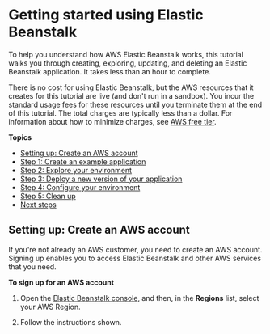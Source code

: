 # Getting started using Elastic Beanstalk<a name="GettingStarted"></a>

To help you understand how AWS Elastic Beanstalk works, this tutorial walks you through creating, exploring, updating, and deleting an Elastic Beanstalk application\. It takes less than an hour to complete\. 

There is no cost for using Elastic Beanstalk, but the AWS resources that it creates for this tutorial are live \(and don't run in a sandbox\)\. You incur the standard usage fees for these resources until you terminate them at the end of this tutorial\. The total charges are typically less than a dollar\. For information about how to minimize charges, see [AWS free tier](https://aws.amazon.com/free)\. 

**Topics**
+ [Setting up: Create an AWS account](#GettingStarted.Setup)
+ [Step 1: Create an example application](GettingStarted.CreateApp.md)
+ [Step 2: Explore your environment](GettingStarted.Explore.md)
+ [Step 3: Deploy a new version of your application](GettingStarted.DeployApp.md)
+ [Step 4: Configure your environment](GettingStarted.EditConfig.md)
+ [Step 5: Clean up](GettingStarted.Cleanup.md)
+ [Next steps](GettingStarted.Next.md)

## Setting up: Create an AWS account<a name="GettingStarted.Setup"></a>

If you're not already an AWS customer, you need to create an AWS account\. Signing up enables you to access Elastic Beanstalk and other AWS services that you need\.

**To sign up for an AWS account**

1. Open the [Elastic Beanstalk console](https://console.aws.amazon.com/elasticbeanstalk), and then, in the **Regions** list, select your AWS Region\.

1. Follow the instructions shown\.